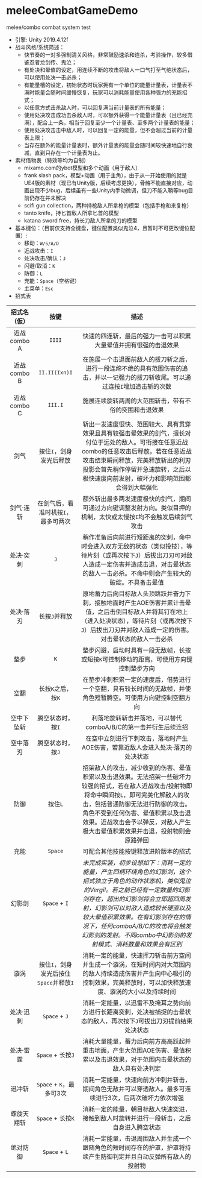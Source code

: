 # meleeCombatGameDemo
melee/combo combat system test

* 引擎: Unity 2019.4.12f
* 战斗风格/系统简述：
  * 快节奏的一对多强制清关风格，非常鼓励速杀和连杀，考验操作，较多借鉴忍者龙剑传、鬼泣；
  * 有处决和晕值的设定，用连续不断的攻击将敌人一口气打至气绝状态后，可以使用处决一击必杀；
  * 有能量槽的设定，初始状态时玩家拥有一个单位的能量计量表，计量表不满时能量会随时间缓慢恢复，玩家可以消耗能量使用各种强力的充能招式；
  * 以任意方式击杀敌人时，可以回复满当前计量表的所有能量；
  * 使用处决攻击成功击杀敌人时，可以额外获得一个能量计量表（且已经充满），配合上一条，相当于回复至少一个计量表、至多两个计量表的能量；
  * 使用处决攻击击中敌人时，可以回复一定的能量，但不会超过当前的计量表上限；
  * 当存在额外的能量计量表时，额外计量表的能量会随时间较快速地自行衰减，直到只存在一个计量表为止。
* 素材借物表（特效等均为自制）
  * mixamo.com的ybot模型和多个动画（用于敌人）
  * frank slash pack，模型+动画（用于主角），由于从一开始使用的就是UE4版的素材（现已有Unity版，后续考虑更换），骨骼不能直接对应，动画出现不少bug，后续虽有一些Unity内手动微调，但刀不能入鞘等bug目前仍存在并未解决
  * scifi gun collection，两种持枪敌人所拿枪的模型（包括手枪和来复枪）
  * tanto knife，持匕首敌人所拿匕首的模型
  * katana sword free，持长刀敌人所拿的刀的模型
* 基本键位：（目前仅支持全键盘，键位配置类似鬼泣4，且暂时不可更改键位配置）:
  * 移动：`W/S/A/D`
  * 近战攻击：`I`
  * 处决攻击/确认：`J`
  * 闪避/取消：`K`
  * 防御：`L`
  * 充能：`Space`（空格键）
  * 主菜单：`Esc`
* 招式表
  
| 招式名（仮） | 按键 | 描述 |
| :----: | :----: | :----: |
| 近战combo A | `IIII` | 快速的四连斩，最后的强力一击可以积累大量晕值并拥有很强的击退效果 |
| 近战combo B | `II.II(Ixn)I` | 在施展一个击退面前敌人的拔刀斩之后，进行一段连绵不绝的具有范围伤害的追击，并以一记强力的拔刀斩收尾。可以通过连按`I`增加追击斩的次数 | 
| 近战combo C | `III.I` | 施展连续旋转两周的大范围斩击，带有不俗的突围和击退效果 |
| 剑气 | 按住`I`，剑身发光后释放 | 斩出一发速度很快、范围较大、具有贯穿效果且具有较强击晕效果的剑气，擅长对付位于远处的敌人。可衔接在任意近战combo的任意攻击后释放。若在任意近战攻击结束瞬间释放，完美释放斩出的利刃投影会首先稍作停留并急速旋转，之后以极快速度向前发射，破坏力和影响范围都会得到大幅强化 |
| 剑气·连斩 | 在剑气后，看准时机按`I`，最多可两次 | 额外斩出最多两发速度极快的剑气，期间可通过方向键调整发射方向。类似目押的机制，太快或太慢按`I`均不会触发后续剑气攻击 |
| 处决·突刺 | `J` | 稍作准备后向前进行短距离的突刺，命中时会进入双方无敌的状态（类似投技），等待片刻（或再次按下`J`）后拔出刀刃可对敌人造成一定伤害并造成击退，对击晕状态的敌人一击必杀。不命中则会产生较大的破绽。不具备击晕值 |
| 处决·落刃 | 长按`J`并释放 | 原地蓄力后向目标敌人头顶跳跃并奋力下刺，接触地面时产生AOE伤害并累计击晕值，之后击倒目标敌人并将其钉在地上（进入处决状态），等待片刻（或再次按下`J`）后拔出刀刃并对敌人造成一定的伤害。对击晕状态的敌人一击必杀 |
| 垫步 | `K` | 垫步闪避，启动时具有一段无敌帧，长按或短按`K`可控制移动的距离，可使用方向键控制垫步方向 |
| 空翻 | 长按`K`之后，按`K` | 在垫步冲刺积累一定的速度后，借势进行一个空翻，具有较长时间的无敌帧，并使角色短暂腾空。可使用方向键控制空翻方向 |
| 空中下坠斩 | 腾空状态时，按`I` | 利落地旋转斩击并落地，可以替代comboA/B/C的第一击并衍生后续连招 |
| 空中落刃 | 腾空状态时，按`J` | 在空中立刻进行下刺攻击，落地时产生AOE伤害，若靠近敌人会进入处决·落刃的处决状态 |
| 防御 | 按住`L` | 招架敌人的攻击，减少收到的伤害、晕值积累以及击退效果。无法招架一些破坏力较强的招式，若在敌人近战攻击/投射物即将命中瞬间按`L`，即可完美化解敌人的攻击，包括普通防御无法进行防御的攻击。角色不受到任何伤害、晕值积累以及击退效果。近战攻击会予以弹反，对敌人产生极大击晕值积累效果并击退，投射物则会原路弹回 |
| 充能 | `Space` | 可配合其他技能按键释放进阶版本的招式 |
| 幻影剑 | `Space` + `I` | *未完成实装，初步设想如下：消耗一定的能量，产生四柄环绕角色的幻影剑，这个招式独立于角色的动作状态机，类似鬼泣的Vergil。若之前已经有一定数量的幻影剑存在，超出的幻影剑将会立即超四周发射，幻影剑可以对敌人造成较长硬直以及较大晕值积累效果。在有幻影剑存在的情况下，任何comboA/B/C的攻击将会触发幻影剑的发射。不同combo中幻影剑的发射模式、消耗数量和效果会有区别* |
| 漩涡 | 按住`I`，剑身发光后按住`Space`并释放`I` | 消耗一定的能量，快速挥刀斩击前方空间并生成一个漩涡，在短时间内对大范围内的敌人持续造成伤害并产生向中心吸引的控制效果，完美释放时，可以加快释放速度、漩涡的大小以及持续时间 |
| 处决·迅刺 | `Space` + `J` | 消耗一定能量，以迅雷不及掩耳之势向前方进行长距离突刺，处决被捕捉的击晕状态的敌人，再次按下`J`可拔出刀刃提前结束处决状态 |
| 处决·雷霆 | `Space` + 长按`J` | 消耗大量能量，蓄力后向前方高高跃起并重击地面，产生大范围AOE伤害、晕值积累以及击退效果，对于范围内击晕状态的敌人具有处决判定 |
| 迅冲斩 | `Space` + `K`，最多可3次 | 消耗一定能量，快速向前方冲刺并斩击，期间角色无敌并可以穿透敌人。最多可连续进行3次，后两次破坏力依次增强 |
| 螺旋天翔斩 | `Space` + 长按`K` | 消耗一定的能量，朝目标敌人快速突进，接触到敌人时旋转并进行一段斩击，之后自身进入腾空状态 |
| 绝对防御 | `Space` + `L` | 消耗一定能量，击退周围敌人并生成一个跟随角色的短时间存在的护罩，护罩将持续产生防御判定并且自动反弹所有敌人的投射物 |

 
